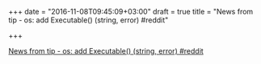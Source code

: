 +++
date = "2016-11-08T09:45:09+03:00"
draft = true
title = "News from tip - os: add Executable() (string, error)  #reddit"

+++

<p><a href="https://t.co/PrN3AP7By5">News from tip - os: add Executable() (string, error)  #reddit</a></p>
